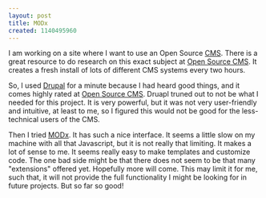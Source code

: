 ```yaml
---
layout: post
title: MODx
created: 1140495960
---
```


I am working on a site where I want to use an Open Source [CMS](http://en.wikipedia.org/wiki/Content_management_system "Content Management System"). There is a great resource to do research on this exact subject at [Open Source CMS](http://www.opensourcecms.com "Open Source CMS"). It creates a fresh install of lots of different CMS systems every two hours.

So, I used [Drupal](http://drupal.org/ "Drupal") for a minute because I had heard good things, and it comes highly rated at [Open Source CMS](http://www.opensourcecms.com "Open Source CMS"). Druapl truned out to not be what I needed for this project. It is very powerful, but it was not very user-friendly and intuitive, at least to me, so I figured this would not be good for the less-technical users of the CMS.

Then I tried [MODx](http://modxcms.com/ "MODx"). It has such a nice interface. It seems a little slow on my machine with all that Javascript, but it is not really that limiting. It makes a lot of sense to me. It seems really easy to make templates and customize code. The one bad side might be that there does not seem to be that many "extensions" offered yet. Hopefully more will come. This may limit it for me, such that, it will not provide the full functionality I might be looking for in future projects. But so far so good!

